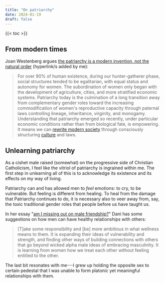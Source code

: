 ```yaml
---
title: "On patriarchy"
date: 2024-01-19
draft: false
---
```


{{< toc >}}

## From modern times

Joan Westenberg argues
[the patriarchy is a modern invention, not the natural order](https://web.archive.org/web/20240215185522/https://www.joanwestenberg.com/blog/the-patriarchy-is-a-modern-invention-not-the-natural-order/)
(hyperlink/s added by me):

> For over 90% of human existence, during our hunter-gatherer phase,
> social structures tended to be egalitarian, with equal status and
> autonomy for women. The subordination of women only began with the
> development of agriculture, cities, and more stratified economic
> systems. Patriarchy today is the culmination of a long transition away
> from complementary gender roles toward the increasing commodification
> of women's reproductive capacity through paternal laws controlling
> lineage, inheritance, virginity, and monogamy. Understanding that
> patriarchy emerged so recently, under particular economic conditions
> rather than from biological fate, is empowering. It means we can
> [rewrite modern society](/politics) through consciously structuring [culture](/culture) and
> laws.

## Unlearning patriarchy

As a cishet male raised (somewhat) on the progressive side of
Christian Catholicism, I feel like the vitriol of patriarchy is
ingrained within me. The first step in unlearning all of this is to
acknowledge its existence and its effects on my way of living.

Patriarchy can and has allowed men to *feel* emotions: to cry, to be
vulnerable. But feeling is different from healing. To heal from the
damage that Patriarchy continues to do, it is necessary also to veer
away from, say, the toxic traditional gender roles that people before us
have taught us.

In her essay "[am I missing out on male friendship?](https://jusdani.substack.com/p/am-i-missing-out-on-male-friendship)"
Dani has some suggestions on how men can have healthy relationships with
others:

> [T]ake some responsibility and [be] more ambitious in what wellness
> means to them. It is expanding their ideas of vulnerability and
> strength, and finding other ways of building connections with others
> that go beyond wicked alpha male ideas of embracing masculinity. It is
> learning from women how we treat each other without feeling entitled
> to the other.

The last bit resonates with me---I grew up holding the opposite sex to
certain pedestal that I was unable to form platonic yet meaningful
relationships with them.
